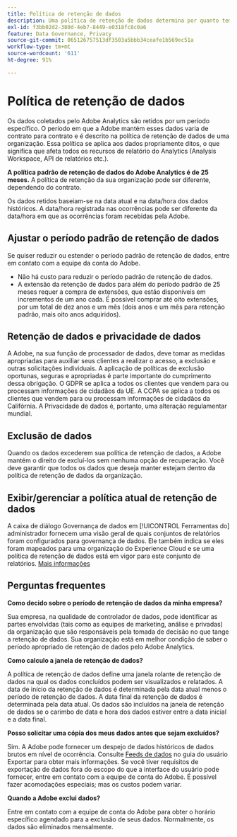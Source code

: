 ```yaml
---
title: Política de retenção de dados
description: Uma política de retenção de dados determina por quanto tempo a Adobe armazena os dados.
exl-id: f3bb02d2-380d-4eb7-8449-e0318fc8c0a6
feature: Data Governance, Privacy
source-git-commit: 065126757513df3503a5bbb34ceafe1b569ec51a
workflow-type: tm+mt
source-wordcount: '611'
ht-degree: 91%

---
```


# Política de retenção de dados

Os dados coletados pelo Adobe Analytics são retidos por um período específico. O período em que a Adobe mantém esses dados varia de contrato para contrato e é descrito na política de retenção de dados de uma organização. Essa política se aplica aos dados propriamente ditos, o que significa que afeta todos os recursos de relatório do Analytics (Analysis Workspace, API de relatórios etc.).

**A política padrão de retenção de dados do Adobe Analytics é de 25 meses.** A política de retenção da sua organização pode ser diferente, dependendo do contrato.

Os dados retidos baseiam-se na data atual e na data/hora dos dados históricos. A data/hora registrada nas ocorrências pode ser diferente da data/hora em que as ocorrências foram recebidas pela Adobe.

## Ajustar o período padrão de retenção de dados

Se quiser reduzir ou estender o período padrão de retenção de dados, entre em contato com a equipe da conta do Adobe.

* Não há custo para reduzir o período padrão de retenção de dados.
* A extensão da retenção de dados para além do período padrão de 25 meses requer a compra de extensões, que estão disponíveis em incrementos de um ano cada. É possível comprar até oito extensões, por um total de dez anos e um mês (dois anos e um mês para retenção padrão, mais oito anos adquiridos).

## Retenção de dados e privacidade de dados

A Adobe, na sua função de processador de dados, deve tomar as medidas apropriadas para auxiliar seus clientes a realizar o acesso, a exclusão e outras solicitações individuais. A aplicação de políticas de exclusão oportunas, seguras e apropriadas é parte importante do cumprimento dessa obrigação. O GDPR se aplica a todos os clientes que vendem para ou processam informações de cidadãos da UE. A CCPA se aplica a todos os clientes que vendem para ou processam informações de cidadãos da Califórnia. A Privacidade de dados é, portanto, uma alteração regulamentar mundial.

## Exclusão de dados

Quando os dados excederem sua política de retenção de dados, a Adobe mantém o direito de excluí-los sem nenhuma opção de recuperação. Você deve garantir que todos os dados que deseja manter estejam dentro da política de retenção de dados da organização.

## Exibir/gerenciar a política atual de retenção de dados

A caixa de diálogo Governança de dados em [!UICONTROL Ferramentas do] administrador fornecem uma visão geral de quais conjuntos de relatórios foram configurados para governança de dados. Ele também indica se eles foram mapeados para uma organização do Experience Cloud e se uma política de retenção de dados está em vigor para este conjunto de relatórios. [Mais informações](/help/admin/admin/c-data-governance/an-gdpr-workflow.md)

## Perguntas frequentes

**Como decido sobre o período de retenção de dados da minha empresa?**

Sua empresa, na qualidade de controlador de dados, pode identificar as partes envolvidas (tais como as equipes de marketing, análise e privadas) da organização que são responsáveis pela tomada de decisão no que tange a retenção de dados. Sua organização está em melhor condição de saber o período apropriado de retenção de dados pelo Adobe Analytics.

**Como calculo a janela de retenção de dados?**

A política de retenção de dados define uma janela rolante de retenção de dados na qual os dados concluídos podem ser visualizados e relatados. A data de início da retenção de dados é determinada pela data atual menos o período de retenção de dados. A data final da retenção de dados é determinada pela data atual. Os dados são incluídos na janela de retenção de dados se o carimbo de data e hora dos dados estiver entre a data inicial e a data final.

**Posso solicitar uma cópia dos meus dados antes que sejam excluídos?**

Sim. A Adobe pode fornecer um despejo de dados históricos de dados brutos em nível de ocorrência. Consulte [Feeds de dados](/help/export/analytics-data-feed/data-feed-overview.md) no guia do usuário Exportar para obter mais informações. Se você tiver requisitos de exportação de dados fora do escopo do que a interface do usuário pode fornecer, entre em contato com a equipe de conta do Adobe. É possível fazer acomodações especiais; mas os custos podem variar.

**Quando a Adobe exclui dados?**

Entre em contato com a equipe de conta do Adobe para obter o horário específico agendado para a exclusão de seus dados. Normalmente, os dados são eliminados mensalmente.

